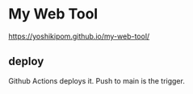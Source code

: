 # My Web Tool
https://yoshikipom.github.io/my-web-tool/

## deploy
Github Actions deploys it.
Push to main is the trigger.
